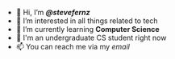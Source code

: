 - 👋 Hi, I’m ***@stevefernz***
- 👀 I’m interested in all things related to tech
- 🌱 I’m currently learning **Computer Science**
- 💞️ I'm an undergraduate CS student right now
- 📫 You can reach me via my *email*

<!---
stevefernz/stevefernz is a ✨ special ✨ repository because its `README.md` (this file) appears on your GitHub profile.
You can click the Preview link to take a look at your changes.
--->
